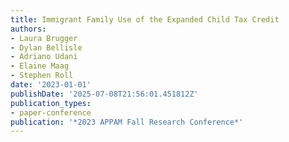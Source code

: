 ```yaml
---
title: Immigrant Family Use of the Expanded Child Tax Credit
authors:
- Laura Brugger
- Dylan Bellisle
- Adriano Udani
- Elaine Maag
- Stephen Roll
date: '2023-01-01'
publishDate: '2025-07-08T21:56:01.451812Z'
publication_types:
- paper-conference
publication: '*2023 APPAM Fall Research Conference*'
---
```

